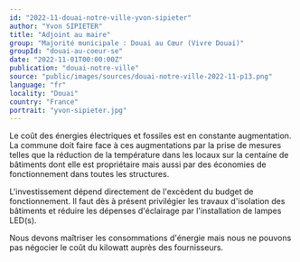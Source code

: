 ```yaml
---
id: "2022-11-douai-notre-ville-yvon-sipieter"
author: "Yvon SIPIETER"
title: "Adjoint au maire"
group: "Majorité municipale : Douai au Cœur (Vivre Douai)"
groupId: "douai-au-coeur-se"
date: "2022-11-01T00:00:00Z"
publication: "douai-notre-ville"
source: "public/images/sources/douai-notre-ville-2022-11-p13.png"
language: "fr"
locality: "Douai"
country: "France"
portrait: "yvon-sipieter.jpg"
---
```


Le coût des énergies électriques et fossiles est en constante augmentation. La commune doit faire face à ces augmentations par la prise de mesures telles que la réduction de la température dans les locaux sur la centaine de bâtiments dont elle est propriétaire mais aussi par des économies de fonctionnement dans toutes les structures.

L'investissement dépend directement de l'excèdent du budget de fonctionnement. Il faut dès à présent privilégier les travaux d'isolation des bâtiments et réduire les dépenses d'éclairage par l'installation de lampes LED(s).

Nous devons maîtriser les consommations d'énergie mais nous ne pouvons pas négocier le coût du kilowatt auprès des fournisseurs.
